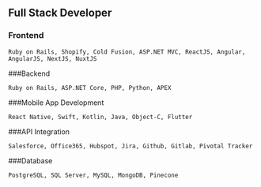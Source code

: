 ## Full Stack Developer

### Frontend
```
Ruby on Rails, Shopify, Cold Fusion, ASP.NET MVC, ReactJS, Angular, AngularJS, NextJS, NuxtJS
```

###Backend
```
Ruby on Rails, ASP.NET Core, PHP, Python, APEX
```

###Mobile App Development
```
React Native, Swift, Kotlin, Java, Object-C, Flutter
```

###API Integration
```
Salesforce, Office365, Hubspot, Jira, Github, Gitlab, Pivotal Tracker
```

###Database
```
PostgreSQL, SQL Server, MySQL, MongoDB, Pinecone
```


